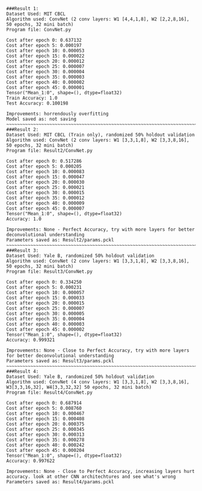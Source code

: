~~~~~~~~~~~~~~~~~~~~~~~~~~~~~~~~~~~~~~~~~~~~~~~~~~~~~~~~~~~~~~~~~~~~~~~~~~~~~~~~~~~~~~~~~~~~~~~
###Result 1:
Dataset Used: MIT CBCL
Algorithm used: ConvNet (2 conv layers: W1 [4,4,1,8], W2 [2,2,8,16], 50 epochs, 32 mini batch)
Program file: ConvNet.py

Cost after epoch 0: 0.637132
Cost after epoch 5: 0.000197
Cost after epoch 10: 0.000053
Cost after epoch 15: 0.000022
Cost after epoch 20: 0.000012
Cost after epoch 25: 0.000007
Cost after epoch 30: 0.000004
Cost after epoch 35: 0.000003
Cost after epoch 40: 0.000002
Cost after epoch 45: 0.000001
Tensor("Mean_1:0", shape=(), dtype=float32)
Train Accuracy: 1.0
Test Accuracy: 0.100198

Improvements: horrendously overfitting
Model saved as: not saving
~~~~~~~~~~~~~~~~~~~~~~~~~~~~~~~~~~~~~~~~~~~~~~~~~~~~~~~~~~~~~~~~~~~~~~~~~~~~~~~~~~~~~~~~~~~~~~
###Result 2:
Dataset Used: MIT CBCL (Train only), randomized 50% holdout validation
Algorithm used: ConvNet (2 conv layers: W1 [3,3,1,8], W2 [3,3,8,16], 50 epochs, 32 mini batch) 
Program file: Result2/ConvNet.py

Cost after epoch 0: 0.517286
Cost after epoch 5: 0.000205
Cost after epoch 10: 0.000083
Cost after epoch 15: 0.000047
Cost after epoch 20: 0.000030
Cost after epoch 25: 0.000021
Cost after epoch 30: 0.000015
Cost after epoch 35: 0.000012
Cost after epoch 40: 0.000009
Cost after epoch 45: 0.000007
Tensor("Mean_1:0", shape=(), dtype=float32)
Accuracy: 1.0

Improvements: None - Perfect Accuracy, try with more layers for better deconvolutional understanding
Parameters saved as: Result2/params.pckl
~~~~~~~~~~~~~~~~~~~~~~~~~~~~~~~~~~~~~~~~~~~~~~~~~~~~~~~~~~~~~~~~~~~~~~~~~~~~~~~~~~~~~~~~~~~~~~
###Result 3:
Dataset Used: Yale B, randomized 50% holdout validation
Algorithm used: ConvNet (2 conv layers: W1 [3,3,1,8], W2 [3,3,8,16], 50 epochs, 32 mini batch) 
Program file: Result3/ConvNet.py

Cost after epoch 0: 0.334250
Cost after epoch 5: 0.000231
Cost after epoch 10: 0.000057
Cost after epoch 15: 0.000033
Cost after epoch 20: 0.000015
Cost after epoch 25: 0.000007
Cost after epoch 30: 0.000005
Cost after epoch 35: 0.000004
Cost after epoch 40: 0.000003
Cost after epoch 45: 0.000002
Tensor("Mean_1:0", shape=(), dtype=float32)
Accuracy: 0.999321

Improvements: None - Close to Perfect Accuracy, try with more layers for better deconvolutional understanding
Parameters saved as: Result3/params.pckl
~~~~~~~~~~~~~~~~~~~~~~~~~~~~~~~~~~~~~~~~~~~~~~~~~~~~~~~~~~~~~~~~~~~~~~~~~~~~~~~~~~~~~~~~~~~~~~
###Result 4:
Dataset Used: Yale B, randomized 50% holdout validation
Algorithm used: ConvNet (4 conv layers: W1 [3,3,1,8], W2 [3,3,8,16], W3[3,3,16,32], W4[3,3,32,32] 50 epochs, 32 mini batch) 
Program file: Result4/ConvNet.py

Cost after epoch 0: 0.687914
Cost after epoch 5: 0.008760
Cost after epoch 10: 0.000467
Cost after epoch 15: 0.000408
Cost after epoch 20: 0.000375
Cost after epoch 25: 0.000345
Cost after epoch 30: 0.000313
Cost after epoch 35: 0.000278
Cost after epoch 40: 0.000242
Cost after epoch 45: 0.000204
Tensor("Mean_1:0", shape=(), dtype=float32)
Accuracy: 0.997622

Improvements: None - Close to Perfect Accuracy, increasing layers hurt accuracy. look at other CNN architechtures and see what's wrong
Parameters saved as: Result4/params.pckl
